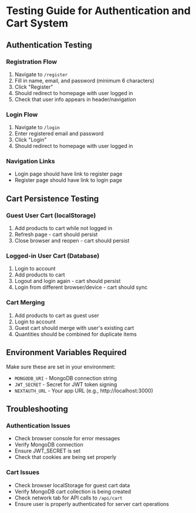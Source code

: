 # Testing Guide for Authentication and Cart System

## Authentication Testing

### Registration Flow
1. Navigate to `/register`
2. Fill in name, email, and password (minimum 6 characters)
3. Click "Register"
4. Should redirect to homepage with user logged in
5. Check that user info appears in header/navigation

### Login Flow
1. Navigate to `/login`
2. Enter registered email and password
3. Click "Login"
4. Should redirect to homepage with user logged in

### Navigation Links
- Login page should have link to register page
- Register page should have link to login page

## Cart Persistence Testing

### Guest User Cart (localStorage)
1. Add products to cart while not logged in
2. Refresh page - cart should persist
3. Close browser and reopen - cart should persist

### Logged-in User Cart (Database)
1. Login to account
2. Add products to cart
3. Logout and login again - cart should persist
4. Login from different browser/device - cart should sync

### Cart Merging
1. Add products to cart as guest user
2. Login to account
3. Guest cart should merge with user's existing cart
4. Quantities should be combined for duplicate items

## Environment Variables Required

Make sure these are set in your environment:
- `MONGODB_URI` - MongoDB connection string
- `JWT_SECRET` - Secret for JWT token signing
- `NEXTAUTH_URL` - Your app URL (e.g., http://localhost:3000)

## Troubleshooting

### Authentication Issues
- Check browser console for error messages
- Verify MongoDB connection
- Ensure JWT_SECRET is set
- Check that cookies are being set properly

### Cart Issues
- Check browser localStorage for guest cart data
- Verify MongoDB cart collection is being created
- Check network tab for API calls to `/api/cart`
- Ensure user is properly authenticated for server cart operations
